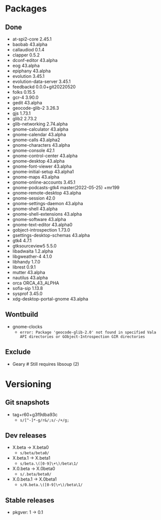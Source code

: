 # Packages
## Done
- at-spi2-core 2.45.1
- baobab 43.alpha
- callaudiod 0.1.4
- clapper 0.5.2
- dconf-editor 43.alpha
- eog 43.alpha
- epiphany 43.alpha
- evolution 3.45.1
- evolution-data-server 3.45.1
- feedbackd 0.0.0+git20220520
- folks 0.15.5
- gcr-4 3.90.0
- gedit 43.alpha
- geocode-glib-2 3.26.3
- gjs 1.73.1
- glib2 2.73.2
- glib-networking 2.74.alpha
- gnome-calculator 43.alpha
- gnome-calendar 43.alpha
- gnome-calls 43.alpha2
- gnome-characters 43.alpha
- gnome-console 42.1
- gnome-control-center 43.alpha
- gnome-desktop 43.alpha
- gnome-font-viewer 43.alpha
- gnome-initial-setup 43.alpha1
- gnome-maps 43.alpha
- gnome-online-accounts 3.45.1
- gnome-podcasts-gtk4 master(2022-05-25) +mr199
- gnome-remote-desktop 43.alpha
- gnome-session 42.0
- gnome-settings-daemon 43.alpha
- gnome-shell 43.alpha
- gnome-shell-extensions 43.alpha
- gnome-software 43.alpha
- gnome-text-editor 43.alpha0
- gobject-introspection 1.73.0
- gsettings-desktop-schemas 43.alpha
- gtk4 4.7.1
- gtksourceview5 5.5.0
- libadwaita 1.2.alpha
- libgweather-4 4.1.0
- libhandy 1.7.0
- librest 0.9.1
- mutter 43.alpha
- nautilus 43.alpha
- orca ORCA_43_ALPHA
- sofia-sip 1.13.8
- sysprof 3.45.0
- xdg-desktop-portal-gnome 43.alpha


## Wontbuild
- gnome-clocks
  - `error: Package 'geocode-glib-2.0' not found in specified Vala API directories or GObject-Introspection GIR directories`


## Exclude
- Geary # Still requires libsoup (2)

# Versioning
## Git snapshots
* tag+r60+g3f9dba93c
  * `s/[^-]*-g/r&/;s/-/+/g;`
## Dev releases
* X.beta -> X.beta0
  * `s/beta/beta0/`
* X.beta.1 -> X.beta1
  * `s/beta.\([0-9]\+\)/beta\1/`
* X.0.beta -> X.0beta0
  * `s/.beta/beta0/`
* X.0.beta.1 -> X.0beta1
  * `s/0.beta.\([0-9]\+\)/beta\1/`

## Stable releases
* pkgver: 1 -> 0.1
